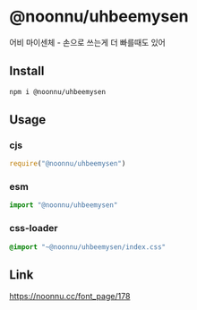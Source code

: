 # @noonnu/uhbeemysen
어비 마이센체 - 손으로 쓰는게 더 빠를때도 있어

## Install
```sh
npm i @noonnu/uhbeemysen
```
## Usage
### cjs
```js
require("@noonnu/uhbeemysen")
```
### esm
```js
import "@noonnu/uhbeemysen"
```
### css-loader
```css
@import "~@noonnu/uhbeemysen/index.css"
```

## Link
https://noonnu.cc/font_page/178